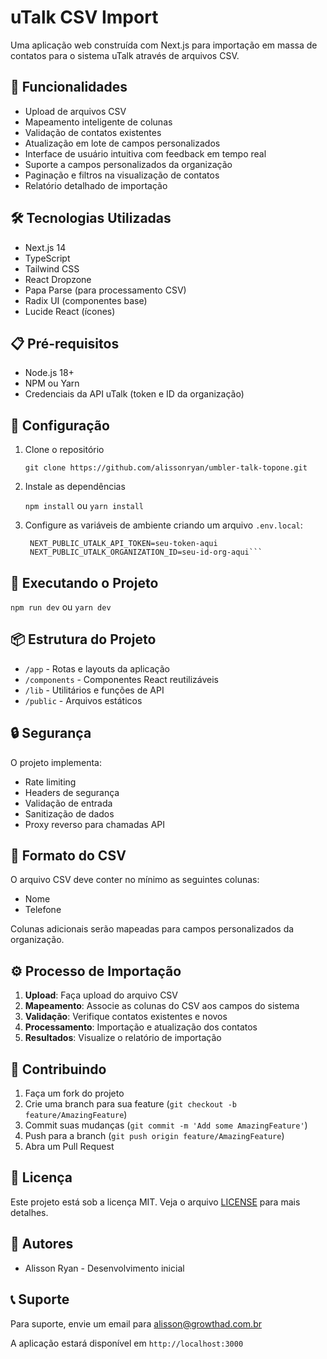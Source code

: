 # uTalk CSV Import

Uma aplicação web construída com Next.js para importação em massa de contatos para o sistema uTalk através de arquivos CSV.

## 🚀 Funcionalidades

- Upload de arquivos CSV
- Mapeamento inteligente de colunas
- Validação de contatos existentes
- Atualização em lote de campos personalizados
- Interface de usuário intuitiva com feedback em tempo real
- Suporte a campos personalizados da organização
- Paginação e filtros na visualização de contatos
- Relatório detalhado de importação

## 🛠️ Tecnologias Utilizadas

- Next.js 14
- TypeScript
- Tailwind CSS
- React Dropzone
- Papa Parse (para processamento CSV)
- Radix UI (componentes base)
- Lucide React (ícones)

## 📋 Pré-requisitos

- Node.js 18+
- NPM ou Yarn
- Credenciais da API uTalk (token e ID da organização)

## 🔧 Configuração

1. Clone o repositório

   ```git clone https://github.com/alissonryan/umbler-talk-topone.git```

2. Instale as dependências

   ```npm install```
   ou
   ```yarn install```

3. Configure as variáveis de ambiente criando um arquivo `.env.local`:

   ``` NEXT_PUBLIC_API_BASE_URL=https://app-utalk.umbler.com/api
    NEXT_PUBLIC_UTALK_API_TOKEN=seu-token-aqui
    NEXT_PUBLIC_UTALK_ORGANIZATION_ID=seu-id-org-aqui```

## 🚀 Executando o Projeto

```npm run dev```
ou
```yarn dev```

## 📦 Estrutura do Projeto

- `/app` - Rotas e layouts da aplicação
- `/components` - Componentes React reutilizáveis
- `/lib` - Utilitários e funções de API
- `/public` - Arquivos estáticos

## 🔒 Segurança

O projeto implementa:
- Rate limiting
- Headers de segurança
- Validação de entrada
- Sanitização de dados
- Proxy reverso para chamadas API

## 📄 Formato do CSV

O arquivo CSV deve conter no mínimo as seguintes colunas:
- Nome
- Telefone

Colunas adicionais serão mapeadas para campos personalizados da organização.

## ⚙️ Processo de Importação

1. **Upload**: Faça upload do arquivo CSV
2. **Mapeamento**: Associe as colunas do CSV aos campos do sistema
3. **Validação**: Verifique contatos existentes e novos
4. **Processamento**: Importação e atualização dos contatos
5. **Resultados**: Visualize o relatório de importação

## 🤝 Contribuindo

1. Faça um fork do projeto
2. Crie uma branch para sua feature (`git checkout -b feature/AmazingFeature`)
3. Commit suas mudanças (`git commit -m 'Add some AmazingFeature'`)
4. Push para a branch (`git push origin feature/AmazingFeature`)
5. Abra um Pull Request

## 📝 Licença

Este projeto está sob a licença MIT. Veja o arquivo [LICENSE](LICENSE) para mais detalhes.

## 👥 Autores

- Alisson Ryan - Desenvolvimento inicial

## 📞 Suporte

Para suporte, envie um email para [alisson@growthad.com.br](mailto:alisson@growthad.com.br)

A aplicação estará disponível em `http://localhost:3000`

